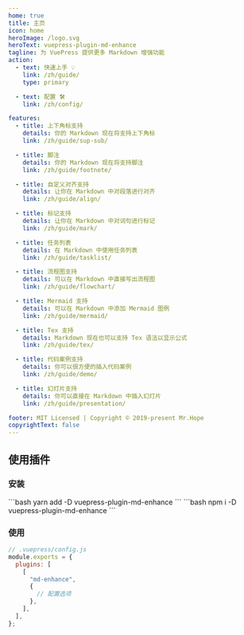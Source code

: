 ```yaml
---
home: true
title: 主页
icon: home
heroImage: /logo.svg
heroText: vuepress-plugin-md-enhance
tagline: 为 VuePress 提供更多 Markdown 增强功能
action:
  - text: 快速上手 💡
    link: /zh/guide/
    type: primary

  - text: 配置 🛠
    link: /zh/config/

features:
  - title: 上下角标支持
    details: 你的 Markdown 现在将支持上下角标
    link: /zh/guide/sup-sub/

  - title: 脚注
    details: 你的 Markdown 现在将支持脚注
    link: /zh/guide/footnote/

  - title: 自定义对齐支持
    details: 让你在 Markdown 中对段落进行对齐
    link: /zh/guide/align/

  - title: 标记支持
    details: 让你在 Markdown 中对词句进行标记
    link: /zh/guide/mark/

  - title: 任务列表
    details: 在 Markdown 中使用任务列表
    link: /zh/guide/tasklist/

  - title: 流程图支持
    details: 可以在 Markdown 中直接写出流程图
    link: /zh/guide/flowchart/

  - title: Mermaid 支持
    details: 可以在 Markdown 中添加 Mermaid 图例
    link: /zh/guide/mermaid/

  - title: Tex 支持
    details: Markdown 现在也可以支持 Tex 语法以显示公式
    link: /zh/guide/tex/

  - title: 代码案例支持
    details: 你可以很方便的插入代码案例
    link: /zh/guide/demo/

  - title: 幻灯片支持
    details: 你可以直接在 Markdown 中插入幻灯片
    link: /zh/guide/presentation/

footer: MIT Licensed | Copyright © 2019-present Mr.Hope
copyrightText: false
---
```


## 使用插件

### 安装

<CodeGroup>
<CodeGroupItem title="yarn">
```bash
yarn add -D vuepress-plugin-md-enhance
```
</CodeGroupItem>

<CodeGroupItem title="npm">
```bash
npm i -D vuepress-plugin-md-enhance
```
</CodeGroupItem>
</CodeGroup>

### 使用

```js
// .vuepress/config.js
module.exports = {
  plugins: [
    [
      "md-enhance",
      {
        // 配置选项
      },
    ],
  ],
};
```
